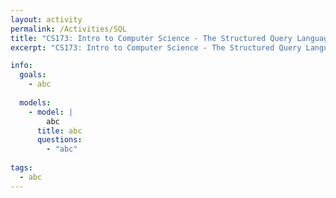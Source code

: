 ```yaml
---
layout: activity
permalink: /Activities/SQL
title: "CS173: Intro to Computer Science - The Structured Query Language (SQL)"
excerpt: "CS173: Intro to Computer Science - The Structured Query Language (SQL)"

info:
  goals: 
    - abc
    
  models:
    - model: |
        abc
      title: abc
      questions:
        - "abc"
        
tags:
  - abc  
---
```


